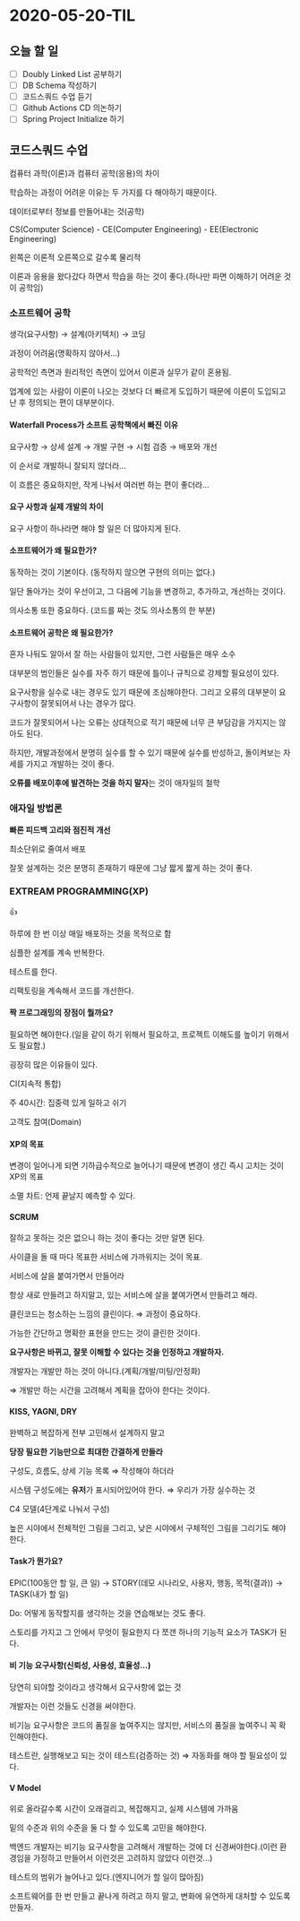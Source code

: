 # 2020-05-20-TIL

## 오늘 할 일

- [ ] Doubly Linked List 공부하기
- [ ] DB Schema 작성하기
- [ ] 코드스쿼드 수업 듣기
- [ ] Github Actions CD 의논하기
- [ ] Spring Project Initialize 하기

## 코드스쿼드 수업

컴퓨터 과학(이론)과 컴퓨터 공학(응용)의 차이

학습하는 과정이 어려운 이유는 두 가지를 다 해야하기 때문이다.

데이터로부터 정보를 만들어내는 것(공학)

CS(Computer Science) - CE(Computer Engineering) - EE(Electronic Engineering)

왼쪽은 이론적 오른쪽으로 갈수록 물리적

이론과 응용을 왔다갔다 하면서 학습을 하는 것이 좋다.(하나만 파면 이해하기 어려운 것이 공학임)

### 소프트웨어 공학

생각(요구사항) → 설계(아키텍처) → 코딩

과정이 어려움(명확하지 않아서...)

공학적인 측면과 원리적인 측면이 있어서 이론과 실무가 같이 혼용됨.

업계에 있는 사람이 이론이 나오는 것보다 더 빠르게 도입하기 때문에 이론이 도입되고 난 후 정의되는 편이 대부분이다.

#### Waterfall Process가 소프트 공학책에서 빠진 이유

요구사항 → 상세 설계 → 개발 구현 → 시험 검증 → 배포와 개선

이 순서로 개발하니 잘되지 않더라...

이 흐름은 중요하지만, 작게 나눠서 여러번 하는 편이 좋더라...

#### 요구 사항과 실제 개발의 차이

요구 사항이 하나라면 해야 할 일은 더 많아지게 된다.

#### 소프트웨어가 왜 필요한가?

동작하는 것이 기본이다. (동작하지 않으면 구현의 의미는 없다.)

일단 돌아가는 것이 우선이고, 그 다음에 기능을 변경하고, 추가하고, 개선하는 것이다.

의사소통 또한 중요하다. (코드를 짜는 것도 의사소통의 한 부분)

#### 소프트웨어 공학은 왜 필요한가?

혼자 나둬도 알아서 잘 하는 사람들이 있지만, 그런 사람들은 매우 소수

대부분의 범인들은 실수를 자주 하기 때문에 틀이나 규칙으로 강제할 필요성이 있다.

요구사항을 실수로 내는 경우도 있기 때문에 조심해야한다. 그리고 오류의 대부분이 요구사항이 잘못되어서 나는 경우가 많다.

코드가 잘못되어서 나는 오류는 상대적으로 적기 때문에 너무 큰 부담감을 가지지는 않아도 된다.

하지만, 개발과정에서 분명히 실수를 할 수 있기 때문에 실수를 반성하고, 돌이켜보는 자세를 가지고 개발하는 것이 좋다.

**오류를 배포이후에 발견하는 것을 하지 말자**는 것이 애자일의 철학

### 애자일 방법론

**빠른 피드백 고리와 점진적 개선**

최소단위로 줄여서 배포

잘못 설계하는 것은 분명히 존재하기 때문에 그냥 짧게 짧게 하는 것이 좋다.

### EXTREAM PROGRAMMING(XP)

👍

하루에 한 번 이상 매일 배포하는 것을 목적으로 함

심플한 설계를 계속 반복한다.

테스트를 한다.

리팩토링을 계속해서 코드를 개선한다.

#### 짝 프로그래밍의 장점이 뭘까요?

필요하면 해야한다.(일을 같이 하기 위해서 필요하고, 프로젝트 이해도를 높이기 위해서도 필요함.)

굉장히 많은 이유들이 있다.

CI(지속적 통합)

주 40시간: 집중력 있게 일하고 쉬기

고객도 참여(Domain)

#### XP의 목표

변경이 일어나게 되면 기하급수적으로 늘어나기 때문에 변경이 생긴 즉시 고치는 것이 XP의 목표

소멸 차트: 언제 끝날지 예측할 수 있다.

#### SCRUM

잘하고 못하는 것은 없으니 하는 것이 좋다는 것만 알면 된다.

사이클을 돌 때 마다 목표한 서비스에 가까워지는 것이 목표.

서비스에 살을 붙여가면서 만들어라

항상 새로 만들려고 하지말고, 있는 서비스에 살을 붙여가면서 만들려고 해라.

클린코드는 청소하는 느낌의 클린이다. ⇒ 과정이 중요하다.

가능한 간단하고 명확한 표현을 만드는 것이 클린한 것이다.

**요구사항은 바뀌고, 잘못 이해할 수 있다는 것을 인정하고 개발하자.**

개발자는 개발만 하는 것이 아니다.(계획/개발/미팅/안정화)

⇒ 개발만 하는 시간을 고려해서 계획을 잡아야 한다는 것이다.

#### KISS, YAGNI, DRY

완벽하고 복잡하게 전부 고민해서 설계하지 말고

**당장 필요한 기능만으로 최대한 간결하게 만들라**

구성도, 흐름도, 상세 기능 목록 ⇒ 작성해야 하더라

시스템 구성도에는 **유저**가 표시되어있어야 한다. ⇒ 우리가 가장 실수하는 것

C4 모델(4단계로 나눠서 구성)

높은 시야에서 전체적인 그림을 그리고, 낮은 시야에서 구체적인 그림을 그리기도 해야한다.

#### Task가 뭔가요?

EPIC(100동안 할 일, 큰 일) → STORY(데모 시나리오, 사용자, 행동, 목적(결과)) → TASK(내가 할 일)

Do: 어떻게 동작할지를 생각하는 것을 연습해보는 것도 좋다.

스토리를 가지고 그 안에서 무엇이 필요한지 다 쪼갠 하나의 기능적 요소가 TASK가 된다.

#### 비 기능 요구사항(신뢰성, 사용성, 효율성...)

당연히 되야할 것이라고 생각해서 요구사항에 없는 것

개발자는 이런 것들도 신경을 써야한다.

비기능 요구사항은 코드의 품질을 높여주지는 않지만, 서비스의 품질을 높여주니 꼭 확인해야한다.

테스트란, 실행해보고 되는 것이 테스트(검증하는 것) ⇒ 자동화를 해야 할 필요성이 있다.

#### V Model

위로 올라갈수록 시간이 오래걸리고, 복잡해지고, 실제 시스템에 가까움

밑의 수준과 위의 수준을 둘 다 할 수 있도록 고민을 해야한다.

백엔드 개발자는 비기능 요구사항을 고려해서 개발하는 것에 더 신경써야한다.(이런 환경임을 가정하고 만들어서 이런것은 고려하지 않았다 이런것...)

테스트의 범위가 늘어나고 있다.(엔지니어가 할 일이 많아짐)

소프트웨어를 한 번 만들고 끝나게 하려고 하지 말고, 변화에 유연하게 대처할 수 있도록 만들자.

